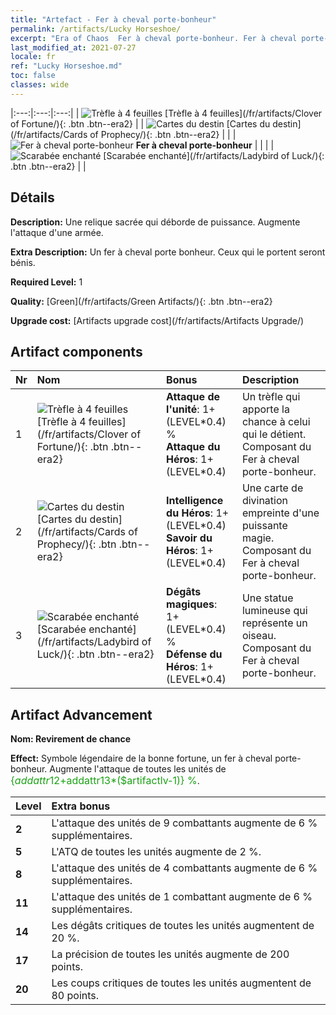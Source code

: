 ```yaml
---
title: "Artefact - Fer à cheval porte-bonheur"
permalink: /artifacts/Lucky Horseshoe/
excerpt: "Era of Chaos  Fer à cheval porte-bonheur. Fer à cheval porte-bonheur Une relique sacrée qui déborde de puissance. Augmente l'attaque d'une armée."
last_modified_at: 2021-07-27
locale: fr
ref: "Lucky Horseshoe.md"
toc: false
classes: wide
---
```


  |:---:|:---:|:---:| 
  | ![Trèfle à 4 feuilles](/images/t/artifact_40121.png) [Trèfle à 4 feuilles](/fr/artifacts/Clover of Fortune/){: .btn .btn--era2} |   | ![Cartes du destin](/images/t/artifact_40122.png) [Cartes du destin](/fr/artifacts/Cards of Prophecy/){: .btn .btn--era2} | 
  |   | ![Fer à cheval porte-bonheur](/images/t/icon_artifact_12.png) **Fer à cheval porte-bonheur** |  | 
  |   | ![Scarabée enchanté](/images/t/artifact_40123.png) [Scarabée enchanté](/fr/artifacts/Ladybird of Luck/){: .btn .btn--era2} |   | 


## Détails

 **Description:** Une relique sacrée qui déborde de puissance. Augmente l'attaque d'une armée.

 **Extra Description:** Un fer à cheval porte bonheur. Ceux qui le portent seront bénis.

 **Required Level:** 1

 **Quality:** [Green](/fr/artifacts/Green Artifacts/){: .btn .btn--era2}

 **Upgrade cost:** [Artifacts upgrade cost](/fr/artifacts/Artifacts Upgrade/)



## Artifact components

  | Nr |    Nom    |   Bonus | Description | 
  |:---|:-----------|:--------|:------------| 
  | 1 | ![Trèfle à 4 feuilles](/images/t/artifact_40121.png) [Trèfle à 4 feuilles](/fr/artifacts/Clover of Fortune/){: .btn .btn--era2} | **Attaque de l'unité**: 1+(LEVEL\*0.4) %<br/>**Attaque du Héros**: 1+(LEVEL\*0.4) | Un trèfle qui apporte la chance à celui qui le détient. Composant du Fer à cheval porte-bonheur. | 
  | 2 | ![Cartes du destin](/images/t/artifact_40122.png) [Cartes du destin](/fr/artifacts/Cards of Prophecy/){: .btn .btn--era2} | **Intelligence du Héros**: 1+(LEVEL\*0.4)<br/>**Savoir du Héros**: 1+(LEVEL\*0.4) | Une carte de divination empreinte d'une puissante magie. Composant du Fer à cheval porte-bonheur. | 
  | 3 | ![Scarabée enchanté](/images/t/artifact_40123.png) [Scarabée enchanté](/fr/artifacts/Ladybird of Luck/){: .btn .btn--era2} | **Dégâts magiques**: 1+(LEVEL\*0.4) %<br/>**Défense du Héros**: 1+(LEVEL\*0.4) | Une statue lumineuse qui représente un oiseau. Composant du Fer à cheval porte-bonheur. | 


## Artifact Advancement

 **Nom: Revirement de chance**

 **Effect:** Symbole légendaire de la bonne fortune, un fer à cheval porte-bonheur. Augmente l'attaque de toutes les unités de <span style="color: #1ca216;font-size:16px">{$addattr12+$addattr13*($artifactlv-1)} %</span>.

  |  Level  |    Extra bonus  | 
  |:--------|:----------------| 
  | **2** | L'attaque des unités de 9 combattants augmente de 6 % supplémentaires. | 
  | **5** | L'ATQ de toutes les unités augmente de 2 %. | 
  | **8** | L'attaque des unités de 4 combattants augmente de 6 % supplémentaires. | 
  | **11** | L'attaque des unités de 1 combattant augmente de 6 % supplémentaires. | 
  | **14** | Les dégâts critiques de toutes les unités augmentent de 20 %. | 
  | **17** | La précision de toutes les unités augmente de 200 points. | 
  | **20** | Les coups critiques de toutes les unités augmentent de 80 points. | 
